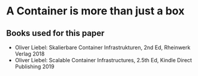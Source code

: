 # A Container is more than just a box #

## Books used for this paper ##
- Oliver Liebel: Skalierbare Container Infrastrukturen, 2nd Ed, Rheinwerk Verlag 2018
- Oliver Liebel: Scalable Container Infrastructures, 2.5th Ed, Kindle Direct Publishing 2019

